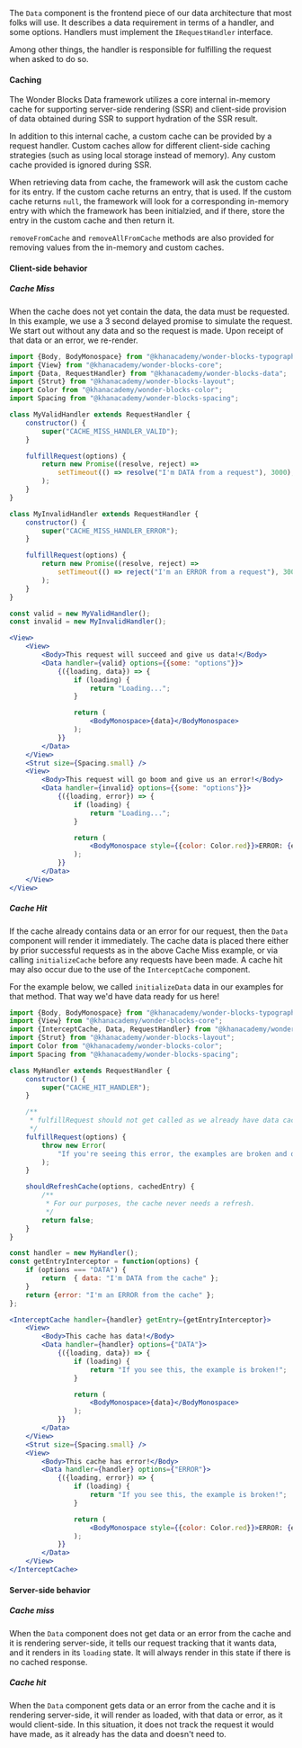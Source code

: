 The `Data` component is the frontend piece of our data architecture that
most folks will use. It describes a data requirement in terms of a handler, and
some options. Handlers must implement the
`IRequestHandler` interface.

Among other things, the handler is responsible for fulfilling the request when
asked to do so.

#### Caching

The Wonder Blocks Data framework utilizes a core internal in-memory cache for
supporting server-side rendering (SSR) and client-side provision of data
obtained during SSR to support hydration of the SSR result.

In addition to this internal cache, a custom cache can be provided by a request
handler. Custom caches allow for different client-side caching
strategies (such as using local storage instead of memory). Any custom cache
provided is ignored during SSR.

When retrieving data from cache, the framework will ask the custom cache for its
entry. If the custom cache returns an entry, that is used. If the custom cache
returns `null`, the framework will look for a corresponding in-memory entry with
which the framework has been initialzied, and if there, store the entry in the
custom cache and then return it.

`removeFromCache` and `removeAllFromCache` methods are also provided for
removing values from the in-memory and custom caches.

#### Client-side behavior

##### Cache Miss

When the cache does not yet contain the data, the data must be requested.
In this example, we use a 3 second delayed promise to simulate the request.
We start out without any data and so the request is made. Upon receipt of that
data or an error, we re-render.

```jsx
import {Body, BodyMonospace} from "@khanacademy/wonder-blocks-typography";
import {View} from "@khanacademy/wonder-blocks-core";
import {Data, RequestHandler} from "@khanacademy/wonder-blocks-data";
import {Strut} from "@khanacademy/wonder-blocks-layout";
import Color from "@khanacademy/wonder-blocks-color";
import Spacing from "@khanacademy/wonder-blocks-spacing";

class MyValidHandler extends RequestHandler {
    constructor() {
        super("CACHE_MISS_HANDLER_VALID");
    }

    fulfillRequest(options) {
        return new Promise((resolve, reject) =>
            setTimeout(() => resolve("I'm DATA from a request"), 3000),
        );
    }
}

class MyInvalidHandler extends RequestHandler {
    constructor() {
        super("CACHE_MISS_HANDLER_ERROR");
    }

    fulfillRequest(options) {
        return new Promise((resolve, reject) =>
            setTimeout(() => reject("I'm an ERROR from a request"), 3000),
        );
    }
}

const valid = new MyValidHandler();
const invalid = new MyInvalidHandler();

<View>
    <View>
        <Body>This request will succeed and give us data!</Body>
        <Data handler={valid} options={{some: "options"}}>
            {({loading, data}) => {
                if (loading) {
                    return "Loading...";
                }

                return (
                    <BodyMonospace>{data}</BodyMonospace>
                );
            }}
        </Data>
    </View>
    <Strut size={Spacing.small} />
    <View>
        <Body>This request will go boom and give us an error!</Body>
        <Data handler={invalid} options={{some: "options"}}>
            {({loading, error}) => {
                if (loading) {
                    return "Loading...";
                }

                return (
                    <BodyMonospace style={{color: Color.red}}>ERROR: {error}</BodyMonospace>
                );
            }}
        </Data>
    </View>
</View>
```

##### Cache Hit

If the cache already contains data or an error for our request, then the `Data`
component will render it immediately. The cache data is placed there either
by prior successful requests as in the above Cache Miss example, or via calling
`initializeCache` before any requests have been made. A cache hit may also
occur due to the use of the `InterceptCache` component.

For the example below, we called `initializeData` data in our examples for
that method. That way we'd have data ready for us here!

```jsx
import {Body, BodyMonospace} from "@khanacademy/wonder-blocks-typography";
import {View} from "@khanacademy/wonder-blocks-core";
import {InterceptCache, Data, RequestHandler} from "@khanacademy/wonder-blocks-data";
import {Strut} from "@khanacademy/wonder-blocks-layout";
import Color from "@khanacademy/wonder-blocks-color";
import Spacing from "@khanacademy/wonder-blocks-spacing";

class MyHandler extends RequestHandler {
    constructor() {
        super("CACHE_HIT_HANDLER");
    }

    /**
     * fulfillRequest should not get called as we already have data cached.
     */
    fulfillRequest(options) {
        throw new Error(
            "If you're seeing this error, the examples are broken and data isn't in the cache that should be.",
        );
    }

    shouldRefreshCache(options, cachedEntry) {
        /**
         * For our purposes, the cache never needs a refresh.
         */
        return false;
    }
}

const handler = new MyHandler();
const getEntryInterceptor = function(options) {
    if (options === "DATA") {
        return  { data: "I'm DATA from the cache" };
    }
    return {error: "I'm an ERROR from the cache" };
};

<InterceptCache handler={handler} getEntry={getEntryInterceptor}>
    <View>
        <Body>This cache has data!</Body>
        <Data handler={handler} options={"DATA"}>
            {({loading, data}) => {
                if (loading) {
                    return "If you see this, the example is broken!";
                }

                return (
                    <BodyMonospace>{data}</BodyMonospace>
                );
            }}
        </Data>
    </View>
    <Strut size={Spacing.small} />
    <View>
        <Body>This cache has error!</Body>
        <Data handler={handler} options={"ERROR"}>
            {({loading, error}) => {
                if (loading) {
                    return "If you see this, the example is broken!";
                }

                return (
                    <BodyMonospace style={{color: Color.red}}>ERROR: {error}</BodyMonospace>
                );
            }}
        </Data>
    </View>
</InterceptCache>
```

#### Server-side behavior

##### Cache miss

When the `Data` component does not get data or an error from the cache and it
is rendering server-side, it tells our request tracking that it wants data, and
it renders in its `loading` state. It will always render in this state if there
is no cached response.

##### Cache hit

When the `Data` component gets data or an error from the cache and it is
rendering server-side, it will render as loaded, with that data or error,
as it would client-side. In this situation, it does not track the request it
would have made, as it already has the data and doesn't need to.
